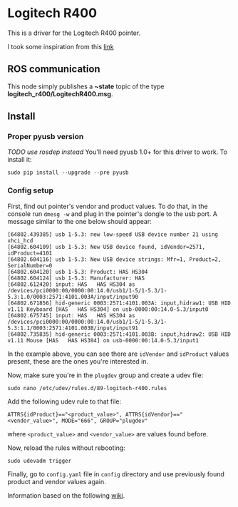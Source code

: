 # Logitech R400

This is a driver for the Logitech R400 pointer.

I took some inspiration from this [link](http://www.orangecoat.com/how-to/read-and-decode-data-from-your-mouse-using-this-pyusb-hack)

## ROS communication

This node simply publishes a **~state** topic of the type **logitech_r400/LogitechR400.msg**.

## Install

### Proper pyusb version
*TODO use rosdep instead*
You'll need pyusb 1.0+ for this driver to work. To install it:

```
sudo pip install --upgrade --pre pyusb
```

### Config setup
First, find out pointer's vendor and product values. To do that, in the console run `dmesg -w` and plug in the pointer's dongle to the usb port. A message similar to the one below should appear:

```
[64802.439385] usb 1-5.3: new low-speed USB device number 21 using xhci_hcd
[64802.604109] usb 1-5.3: New USB device found, idVendor=2571, idProduct=4101
[64802.604116] usb 1-5.3: New USB device strings: Mfr=1, Product=2, SerialNumber=0
[64802.604120] usb 1-5.3: Product: HAS HS304
[64802.604124] usb 1-5.3: Manufacturer: HAS  
[64802.612420] input: HAS   HAS HS304 as /devices/pci0000:00/0000:00:14.0/usb1/1-5/1-5.3/1-5.3:1.0/0003:2571:4101.003A/input/input90
[64802.671856] hid-generic 0003:2571:4101.003A: input,hidraw1: USB HID v1.11 Keyboard [HAS   HAS HS304] on usb-0000:00:14.0-5.3/input0
[64802.675745] input: HAS   HAS HS304 as /devices/pci0000:00/0000:00:14.0/usb1/1-5/1-5.3/1-5.3:1.1/0003:2571:4101.003B/input/input91
[64802.735835] hid-generic 0003:2571:4101.003B: input,hidraw2: USB HID v1.11 Mouse [HAS   HAS HS304] on usb-0000:00:14.0-5.3/input1
```

In the example above, you can see there are `idVendor` and `idProduct` values present, these are the ones you're interested in.

Now, make sure you're in the `plugdev` group and create a udev file:

```
sudo nano /etc/udev/rules.d/89-logitech-r400.rules
```

Add the following udev rule to that file:

```
ATTRS{idProduct}=="<product_value>", ATTRS{idVendor}=="<vendor_value>", MODE="666", GROUP="plugdev"
```
where `<product_value>` and `<vendor_value>` are values found before.

Now, reload the rules without rebooting:
```
sudo udevadm trigger
```
Finally, go to `config.yaml` file in `config` directory and use previously found product and vendor values again. 

Information based on the following [wiki](http://www.tincantools.com/wiki/Accessing_Devices_without_Sudo).
